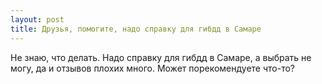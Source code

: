 ```yaml
---
layout: post 
title: Друзья, помогите, надо справку для гибдд в Самаре 
--- 
```

Не знаю, что делать. Надо справку для гибдд в Самаре, а выбрать не могу, да и отзывов плохих много. Может порекомендуете что-то?
